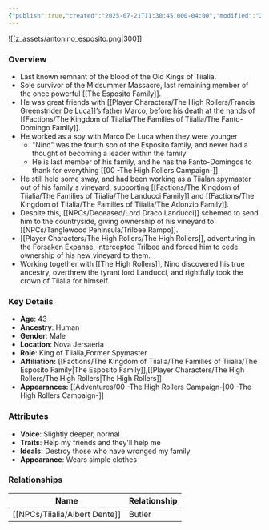 ```yaml
---
{"publish":true,"created":"2025-07-21T11:30:45.000-04:00","modified":"2025-09-17T12:45:32.181-04:00","published":"2025-09-17T12:45:32.181-04:00","cssclasses":"","Age":"43","Ancestry":"Human","Gender":"Male","Location":["Nova Jersaeria"],"Role":["King of Tiialia","Former Spymaster"],"Affiliation":["[[Factions/The Kingdom of Tiialia/The Families of Tiialia/The Esposito Family]]","[[Player Characters/The High Rollers/The High Rollers]]"],"Appearances":["[[Adventures/00 -The High Rollers Campaign-]]"]}
---
```



![[z_assets/antonino_esposito.png|300]]

### Overview
- Last known remnant of the blood of the Old Kings of Tiialia.
- Sole survivor of the Midsummer Massacre, last remaining member of the once powerful [[The Esposito Family]].
- He was great friends with [[Player Characters/The High Rollers/Francis Greenstrider De Luca]]’s father Marco, before his death at the hands of [[Factions/The Kingdom of Tiialia/The Families of Tiialia/The Fanto-Domingo Family]].
- He worked as a spy with Marco De Luca when they were younger
	- "Nino" was the fourth son of the Esposito family, and never had a thought of becoming a leader within the family
	- He is last member of his family, and he has the Fanto-Domingos to thank for everything
[[00 -The High Rollers Campaign-]]
- He still held some sway, and had been working as a Tiialan spymaster out of his family's vineyard, supporting [[Factions/The Kingdom of Tiialia/The Families of Tiialia/The Landucci Family]] and [[Factions/The Kingdom of Tiialia/The Families of Tiialia/The Adonzio Family]].
- Despite this, [[NPCs/Deceased/Lord Draco Landucci]] schemed to send him to the countryside, giving ownership of his vineyard to [[NPCs/Tanglewood Peninsula/Trilbee Rampo]].
- [[Player Characters/The High Rollers/The High Rollers]], adventuring in the Forsaken Expanse, intercepted Trilbee and forced him to cede ownership of his new vineyard to them.
- Working together with [[The High Rollers]], Nino discovered his true ancestry, overthrew the tyrant lord Landucci, and rightfully took the crown of Tiialia for himself.

### Key Details
- **Age**: 43
- **Ancestry**: Human
- **Gender**: Male
- **Location**: Nova Jersaeria
- **Role**: King of Tiialia,Former Spymaster
- **Affiliation:** [[Factions/The Kingdom of Tiialia/The Families of Tiialia/The Esposito Family\|The Esposito Family]],[[Player Characters/The High Rollers/The High Rollers\|The High Rollers]]
- **Appearances:** [[Adventures/00 -The High Rollers Campaign-\|00 -The High Rollers Campaign-]]

### Attributes
- **Voice**: Slightly deeper, normal
- **Traits**: Help my friends and they'll help me
- **Ideals:** Destroy those who have wronged my family
- **Appearance**: Wears simple clothes

### Relationships

| Name             | Relationship |
| ---------------- | ------------ |
| [[NPCs/Tiialia/Albert Dente]] | Butler       |
